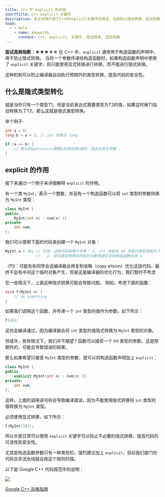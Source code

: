```yaml
---
title: C++ 中 explicit 的作用
shortTitle: C++ explicit 关键字
description: 本文详细介绍了C++中explicit关键字的用法，包括防止隐式转换、显式转换和使用场景等方面的分析。
head:
  - - meta
    - name: keywords
      content: C++, explicit, 关键字, 隐式转换, 显式转换
---
```

**面试高频指数：★★★☆☆**
在 C++ 中，`explicit` 通常用于构造函数的声明中，用于防止隐式转换。
当将一个参数传递给构造函数时，如果构造函数声明中使用了 `explicit` 关键字，则只能使用显式转换进行转换，而不能进行隐式转换。

这种机制可以防止编译器自动执行预期外的类型转换，提高代码的安全性。

## 什么是隐式类型转化

就是当你只有一个类型T1，但是当前表达式需要类型为T2的值，如果这时候T1自动转换为了T2，那么这就是隐式类型转换。

举个例子:

```cpp
int a = 0;
long b = a + 1; // int 转换为 long
 
if (a == b) {
    // 默认的operator==需要a的类型和b相同，因此也发生转换
}
```

## explicit 的作用

接下来通过一个例子来详细解释 `explicit` 的作用。

有一个类 `MyInt`，表示一个整数，并且有一个构造函数可以将 `int` 类型的参数转换为 `MyInt` 类型：

```cpp
class MyInt {
public:
    MyInt(int n) : num(n) {}
private:
    int num;
};
```
我们可以使用下面的代码来创建一个 `MyInt` 对象：
```cpp
MyInt a = 10; // 注意，这段代码有两个步骤： 1. int 类型的 10 先隐式类型转换为 MyInt 的一个临时对象
              //   2. 隐式类型转换后的临时对象再通过复制构造函数生成 a
```
（PS：可能有些同学会说编译器会用复制省略（copy elision）优化这段代码，最终不会有中间这个临时对象产生，但是这是编译器的优化行为，我们暂时不考虑

在一些情况下，上面这种隐式转换可能会导致问题。
例如，考虑下面的函数：

```cpp
void f(MyInt n) {
    // do something
}
```
如果我们调用这个函数，并传递一个 `int` 类型的值作为参数，如下所示：
```cpp
f(10);
```
这也会编译通过，因为编译器会将 `int` 类型的值隐式转换为 `MyInt` 类型的对象。

但或许，有些情况下，我们并不期望 f 函数可以接受一个 int 类型的参数，这是预期外的，可能会导致错误的结果。

那么如果希望只接受 `MyInt` 类型的参数，就可以将构造函数声明加上 `explicit`：

```cpp
class MyInt {
public:
    explicit MyInt(int n) : num(n) {}
private:
    int num;
};
```
这样，上面的调用语句将会导致编译错误，因为不能使用隐式转换将 `int` 类型的值转换为 `MyInt` 类型。

必须使用显式转换，如下所示：

```cpp
f(MyInt(10));
```

所以大家日常可以使用 `explicit` 关键字可以防止不必要的隐式转换，提高代码的可读性和安全性。

尤其是构造函数参数只有一种类型的，强烈建议加上 `explicit`，目前我们部门的代码合并流水线就会按这个规则扫描。

以下是 Google C++ 代码规范中的说明：

![](https://cdn.how2cs.cn/csguide/142207.png)

[Google C++ 风格指南](https://zh-google-styleguide.readthedocs.io/en/latest/google-cpp-styleguide/classes/#section-3)
 